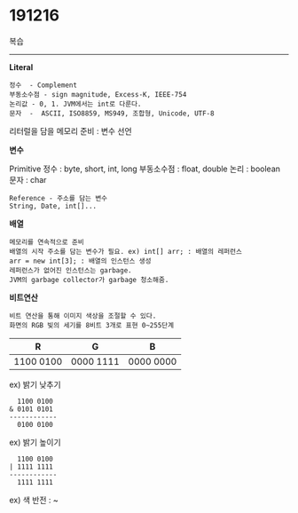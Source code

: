 # 191216

복습

---

**Literal**

    정수  - Complement
    부동소수점 - sign magnitude, Excess-K, IEEE-754
    논리값 - 0, 1. JVM에서는 int로 다룬다.
    문자  -  ASCII, ISO8859, MS949, 조합형, Unicode, UTF-8

리터럴을 담을 메모리 준비 : 변수 선언

**변수**

Primitive
정수 : byte, short, int, long
부동소수점 : float, double
논리 : boolean
문자 : char

    Reference - 주소를 담는 변수
    String, Date, int[]...

**배열**

    메모리를 연속적으로 준비
    배열의 시작 주소를 담는 변수가 필요. ex) int[] arr; : 배열의 레퍼런스
    arr = new int[3]; : 배열의 인스턴스 생성
    레퍼런스가 없어진 인스턴스는 garbage.
    JVM의 garbage collector가 garbage 청소해줌.

**비트연산**

    비트 연산을 통해 이미지 색상을 조절할 수 있다.
    화면의 RGB 빛의 세기를 8비트 3개로 표현 0~255단계

|     R     |     G     |     B     |
| :-------: | :-------: | :-------: |
| 1100 0100 | 0000 1111 | 0000 0000 |

ex) 밝기 낮추기

      1100 0100
    & 0101 0101
    ------------
      0100 0100

ex) 밝기 높이기

      1100 0100
    | 1111 1111
    ------------
      1111 1111

ex) 색 반전 : ~
